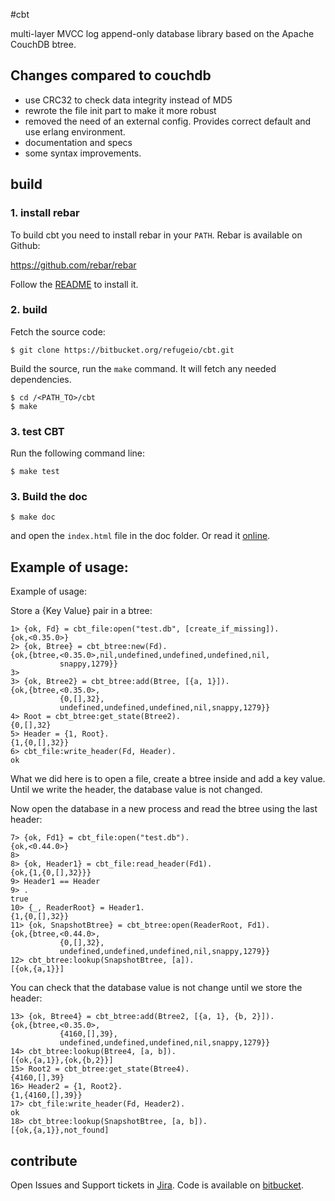 #cbt

multi-layer MVCC log append-only database library based on the Apache CouchDB btree.

## Changes compared to couchdb

- use CRC32 to check data integrity instead of MD5
- rewrote the file init part to make it more robust
- removed the need of an external config. Provides correct default and use erlang environment.
- documentation and specs
- some syntax improvements.

## build

### 1. install rebar
To build cbt you need to install rebar in your `PATH`. Rebar is
available on Github:

https://github.com/rebar/rebar

Follow the
[README](https://github.com/rebar/rebar/blob/master/README.md) to
install it.

### 2. build

Fetch the source code:

    $ git clone https://bitbucket.org/refugeio/cbt.git

Build the source, run the `make` command. It will fetch any needed
dependencies.

    $ cd /<PATH_TO>/cbt
    $ make

### 3. test CBT

Run the following command line:

    $ make test


### 3. Build the doc

    $ make doc

and open the `index.html` file in the doc folder. Or read it
[online](http://cbt.cowdb.org).

## Example of usage:

Example of usage:

Store a {Key Value} pair in a btree:

    1> {ok, Fd} = cbt_file:open("test.db", [create_if_missing]).   
    {ok,<0.35.0>}
    2> {ok, Btree} = cbt_btree:new(Fd).
    {ok,{btree,<0.35.0>,nil,undefined,undefined,undefined,nil,
               snappy,1279}}
    3> 
    3> {ok, Btree2} = cbt_btree:add(Btree, [{a, 1}]).
    {ok,{btree,<0.35.0>,
               {0,[],32},
               undefined,undefined,undefined,nil,snappy,1279}}
    4> Root = cbt_btree:get_state(Btree2).
    {0,[],32}
    5> Header = {1, Root}.
    {1,{0,[],32}}
    6> cbt_file:write_header(Fd, Header).
    ok

What we did here is to open a file, create a btree inside and add a key
value. Until we write the header, the database value is not changed.

Now open the database in a new process and read the btree using the last
header:

    7> {ok, Fd1} = cbt_file:open("test.db"). 
    {ok,<0.44.0>}
    8> 
    8> {ok, Header1} = cbt_file:read_header(Fd1).
    {ok,{1,{0,[],32}}}
    9> Header1 == Header 
    9> .
    true
    10> {_, ReaderRoot} = Header1.   
    {1,{0,[],32}}
    11> {ok, SnapshotBtree} = cbt_btree:open(ReaderRoot, Fd1).
    {ok,{btree,<0.44.0>,
               {0,[],32},
               undefined,undefined,undefined,nil,snappy,1279}}
    12> cbt_btree:lookup(SnapshotBtree, [a]).
    [{ok,{a,1}}]

You can check that the database value is not change until we store the
header:

    13> {ok, Btree4} = cbt_btree:add(Btree2, [{a, 1}, {b, 2}]).
    {ok,{btree,<0.35.0>,
               {4160,[],39},
               undefined,undefined,undefined,nil,snappy,1279}}
    14> cbt_btree:lookup(Btree4, [a, b]).
    [{ok,{a,1}},{ok,{b,2}}]
    15> Root2 = cbt_btree:get_state(Btree4).
    {4160,[],39}
    16> Header2 = {1, Root2}.
    {1,{4160,[],39}}
    17> cbt_file:write_header(Fd, Header2).
    ok
    18> cbt_btree:lookup(SnapshotBtree, [a, b]).
    [{ok,{a,1}},not_found]

## contribute

Open Issues and Support tickets in [Jira](https://issues.refuge.io/browse/CBT
).
Code is available on [bitbucket](https://bitbucket.org/refugeio/cbt).
